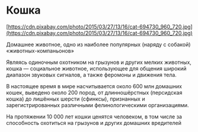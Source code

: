 # Кошка

[https://cdn.pixabay.com/photo/2015/03/27/13/16/cat-694730_960_720.jpg](https://cdn.pixabay.com/photo/2015/03/27/13/16/cat-694730_960_720.jpg)

Домашнее животное, одно из наиболее популярных (наряду с собакой) «животных-компаньонов»

Являясь одиночным охотником на грызунов и других мелких животных, кошка — социальное животное, использующее для общения широкий диапазон звуковых сигналов, а также феромоны и движения тела.

В настоящее время в мире насчитывается около 600 млн домашних кошек, выведено около 200 пород, от длинношёрстных (персидская кошка) до лишённых шерсти (сфинксы), признанных и зарегистрированных различными фелинологическими организациями.

На протяжении 10 000 лет кошки ценятся человеком, в том числе за способность охотиться на грызунов и других домашних вредителей
